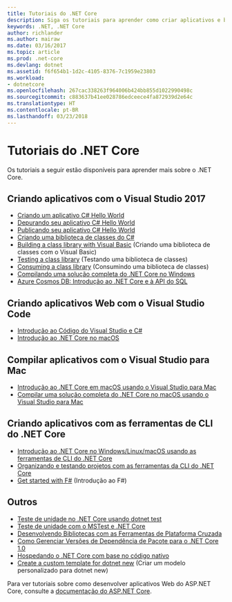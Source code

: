 ```yaml
---
title: Tutoriais do .NET Core
description: Siga os tutoriais para aprender como criar aplicativos e bibliotecas do .NET Core no Windows, Mac e Linux.
keywords: .NET, .NET Core
author: richlander
ms.author: mairaw
ms.date: 03/16/2017
ms.topic: article
ms.prod: .net-core
ms.devlang: dotnet
ms.assetid: f6f654b1-1d2c-4105-8376-7c1959e23803
ms.workload:
- dotnetcore
ms.openlocfilehash: 267cac338263f964006b424bb855d1022990498c
ms.sourcegitcommit: c883637b41ee028786edceece4fa872939d2e64c
ms.translationtype: HT
ms.contentlocale: pt-BR
ms.lasthandoff: 03/23/2018
---
```

# <a name="net-core-tutorials"></a>Tutoriais do .NET Core

Os tutoriais a seguir estão disponíveis para aprender mais sobre o .NET Core.

## <a name="building-applications-with-visual-studio-2017"></a>Criando aplicativos com o Visual Studio 2017

- [Criando um aplicativo C# Hello World](with-visual-studio.md)
- [Depurando seu aplicativo C# Hello World](debugging-with-visual-studio.md)
- [Publicando seu aplicativo C# Hello World](publishing-with-visual-studio.md)
- [Criando uma biblioteca de classes do C#](library-with-visual-studio.md)
- [Building a class library with Visual Basic](vb-library-with-visual-studio.md) (Criando uma biblioteca de classes com o Visual Basic)
- [Testing a class library](testing-library-with-visual-studio.md) (Testando uma biblioteca de classes)
- [Consuming a class library](consuming-library-with-visual-studio.md) (Consumindo uma biblioteca de classes)
- [Compilando uma solução completa do .NET Core no Windows](using-on-windows-full-solution.md)
- [Azure Cosmos DB: Introdução ao .NET Core e à API do SQL](/azure/cosmos-db/sql-api-dotnetcore-get-started)

## <a name="building-applications-with-visual-studio-code"></a>Criando aplicativos Web com o Visual Studio Code

- [Introdução ao Código do Visual Studio e C#](with-visual-studio-code.md)
- [Introdução ao .NET Core no macOS](using-on-macos.md)

## <a name="building-applications-with-visual-studio-for-mac"></a>Compilar aplicativos com o Visual Studio para Mac

- [Introdução ao .NET Core em macOS usando o Visual Studio para Mac](using-on-mac-vs.md)
- [Compilar uma solução completa do .NET Core no macOS usando o Visual Studio para Mac](using-on-mac-vs-full-solution.md)

## <a name="building-applications-with-the-net-core-cli-tools"></a>Criando aplicativos com as ferramentas de CLI do .NET Core

- [Introdução ao .NET Core no Windows/Linux/macOS usando as ferramentas de CLI do .NET Core](using-with-xplat-cli.md)
- [Organizando e testando projetos com as ferramentas da CLI do .NET Core](testing-with-cli.md)
- [Get started with F#](../../fsharp/get-started/get-started-command-line.md) (Introdução ao F#)

## <a name="other"></a>Outros
- [Teste de unidade no .NET Core usando dotnet test](../testing/unit-testing-with-dotnet-test.md)
- [Teste de unidade com o MSTest e .NET Core](../testing/unit-testing-with-mstest.md)
- [Desenvolvendo Bibliotecas com as Ferramentas de Plataforma Cruzada](libraries.md)
- [Como Gerenciar Versões de Dependência de Pacote para o .NET Core 1.0](managing-package-dependency-versions.md)
- [Hospedando o .NET Core com base no código nativo](netcore-hosting.md)
- [Create a custom template for dotnet new](create-custom-template.md) (Criar um modelo personalizado para dotnet new)

Para ver tutoriais sobre como desenvolver aplicativos Web do ASP.NET Core, consulte a [documentação do ASP.NET Core](/aspnet/core/).

